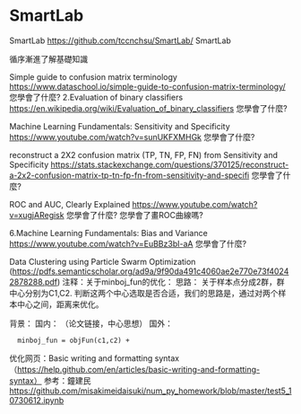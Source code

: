 # SmartLab
SmartLab
https://github.com/tccnchsu/SmartLab/
SmartLab

循序漸進了解基礎知識

Simple guide to confusion matrix terminology https://www.dataschool.io/simple-guide-to-confusion-matrix-terminology/ 您學會了什麼?
2.Evaluation of binary classifiers https://en.wikipedia.org/wiki/Evaluation_of_binary_classifiers 您學會了什麼?

Machine Learning Fundamentals: Sensitivity and Specificity https://www.youtube.com/watch?v=sunUKFXMHGk 您學會了什麼?

reconstruct a 2X2 confusion matrix (TP, TN, FP, FN) from Sensitivity and Specificity https://stats.stackexchange.com/questions/370125/reconstruct-a-2x2-confusion-matrix-tp-tn-fp-fn-from-sensitivity-and-specifi 您學會了什麼?

ROC and AUC, Clearly Explained https://www.youtube.com/watch?v=xugjARegisk 您學會了什麼? 您學會了畫ROC曲線嗎?

6.Machine Learning Fundamentals: Bias and Variance https://www.youtube.com/watch?v=EuBBz3bI-aA 您學會了什麼?



Data Clustering using Particle Swarm Optimization
(https://pdfs.semanticscholar.org/ad9a/9f90da491c4060ae2e770e73f40242878288.pdf)
注释：关于minboj_fun的优化：
      思路： 关于样本点分成2群，群中心分别为C1,C2.
             判断这两个中心选取是否合适，我们的思路是，通过对两个样本中心之间，距离来优化。
             
             
   背景：
       国内：
       （论文链接，中心思想）
       国外：
      
      minboj_fun = objFun(c1,c2) + 



优化网页：Basic writing and formatting syntax（https://help.github.com/en/articles/basic-writing-and-formatting-syntax）
参考：鐘建民 https://github.com/misakimeidaisuki/num_py_homework/blob/master/test5_10730612.ipynb

